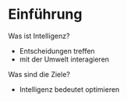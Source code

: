 # Einführung

Was ist Intelligenz?
- Entscheidungen treffen
- mit der Umwelt interagieren

Was sind die Ziele?
- Intelligenz bedeutet optimieren

